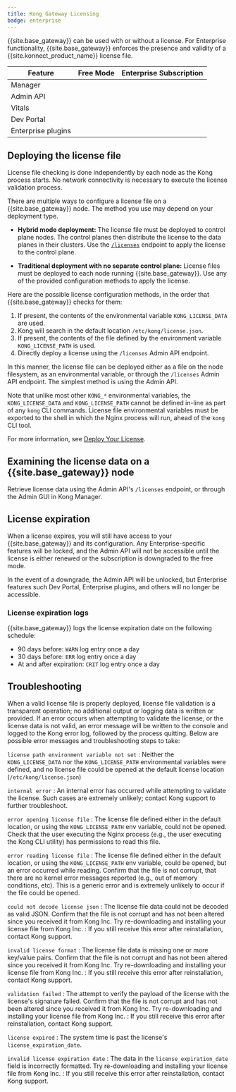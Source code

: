 ```yaml
---
title: Kong Gateway Licensing
badge: enterprise
---
```


{{site.base_gateway}} can be used with or without a license. For Enterprise
functionality, {{site.base_gateway}} enforces the presence and validity of a
{{site.konnect_product_name}} license file.

| Feature            | Free Mode | Enterprise Subscription |
|--------------------|:---------:|:-----------------------:|
| Manager            | <i class="fa fa-check"></i> | <i class="fa fa-check"></i> |
| Admin API          | <i class="fa fa-check"></i> | <i class="fa fa-check"></i> |
| Vitals             | <i class="fa fa-times"></i> | <i class="fa fa-check"></i> |
| Dev Portal         | <i class="fa fa-times"></i> | <i class="fa fa-check"></i> |
| Enterprise plugins | <i class="fa fa-times"></i> | <i class="fa fa-check"></i> |

## Deploying the license file

License file checking is done independently by each node as the Kong process
starts. No network connectivity is necessary to execute the license validation process.

There are multiple ways to configure a license file on a {{site.base_gateway}}
node. The method you use may depend on your deployment type.

* **Hybrid mode deployment:** The license file must be deployed to
control plane nodes. The control planes then distribute the license to the data
planes in their clusters. Use the [`/licenses`](/gateway/{{page.kong_version}}/admin-api/licenses/reference/)
endpoint to apply the license to the control plane.

* **Traditional deployment with no separate control plane:** License files must
be deployed to each node running {{site.base_gateway}}. Use any of the
provided configuration methods to apply the license.

Here are the possible license configuration methods, in the order that
{{site.base_gateway}} checks for them:

1. If present, the contents of the environmental variable `KONG_LICENSE_DATA` are used.
2. Kong will search in the default location `/etc/kong/license.json`.
3. If present, the contents of the file defined by the environment variable `KONG_LICENSE_PATH` is used.
4. Directly deploy a license using the `/licenses` Admin API endpoint.

In this manner, the license file can be deployed either as a file on the node
filesystem, as an environmental variable, or through the `/licenses` Admin API
endpoint. The simplest method is using the Admin API.

Note that unlike most other `KONG_*` environmental variables, the
`KONG_LICENSE_DATA` and `KONG_LICENSE_PATH` cannot be defined in-line as part
of any `kong` CLI commands. License file environmental variables must be
exported to the shell in which the Nginx process will run, ahead of the `kong`
CLI tool.

For more information, see [Deploy Your License](/gateway/{{page.kong_version}}/plan-and-deploy/licenses/deploy-license/).

## Examining the license data on a {{site.base_gateway}} node

Retrieve license data using the Admin API's `/licenses` endpoint, or through
the Admin GUI in Kong Manager.

## License expiration

When a license expires, you will still have access to your {{site.base_gateway}}
and its configuration. Any Enterprise-specific features will be locked, and
the Admin API will not be accessible until the license is either renewed or the
subscription is downgraded to the free mode.

In the event of a downgrade, the Admin API will be unlocked, but Enterprise
features such Dev Portal, Enterprise plugins, and others will no
longer be accessible.

### License expiration logs

{{site.base_gateway}} logs the license expiration date on the following schedule:
* 90 days before: `WARN` log entry once a day
* 30 days before: `ERR` log entry once a day
* At and after expiration: `CRIT` log entry once a day

## Troubleshooting

When a valid license file is properly deployed, license file validation is a transparent operation; no additional output or logging data is written or provided. If an error occurs when attempting to validate the license, or the license data is not valid, an error message will be written to the console and logged to the Kong error log, followed by the process quitting. Below are possible error messages and troubleshooting steps to take:

`license path environment variable not set`
: Neither the `KONG_LICENSE_DATA` nor the `KONG_LICENSE_PATH` environmental variables were defined, and no license file could be opened at the default license location (`/etc/kong/license.json`)

`internal error`
: An internal error has occurred while attempting to validate the license. Such cases are extremely unlikely; contact Kong support to further troubleshoot.

`error opening license file`
: The license file defined either in the default location, or using the `KONG_LICENSE_PATH` env variable, could not be opened. Check that the user executing the Nginx process (e.g., the user executing the Kong CLI utility) has permissions to read this file.

`error reading license file`
: The license file defined either in the default location, or using the `KONG_LICENSE_PATH` env variable, could be opened, but an error occurred while reading. Confirm that the file is not corrupt, that there are no kernel error messages reported (e.g., out of memory conditions, etc). This is a generic error and is extremely unlikely to occur if the file could be opened.

`could not decode license json`
: The license file data could not be decoded as valid JSON. Confirm that the file is not corrupt and has not been altered since you received it from Kong Inc. Try re-downloading and installing your license file from Kong Inc.
: If you still receive this error after reinstallation, contact Kong support.

`invalid license format`
: The license file data is missing one or more key/value pairs. Confirm that the file is not corrupt and has not been altered since you received it from Kong Inc. Try re-downloading and installing your license file from Kong Inc.
: If you still receive this error after reinstallation, contact Kong support.

`validation failed`
: The attempt to verify the payload of the license with the license's signature failed. Confirm that the file is not corrupt and has not been altered since you received it from Kong Inc. Try re-downloading and installing your license file from Kong Inc.
: If you still receive this error after reinstallation, contact Kong support.

`license expired`
: The system time is past the license's `license_expiration_date`.

`invalid license expiration date`
: The data in the `license_expiration_date` field is incorrectly formatted. Try re-downloading and installing your license file from Kong Inc.
: If you still receive this error after reinstallation, contact Kong support.
